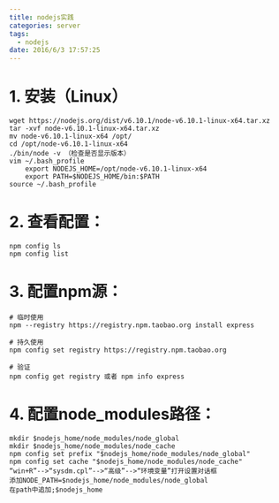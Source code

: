 ```yaml
---
title: nodejs实践
categories: server
tags: 
  - nodejs
date: 2016/6/3 17:57:25
---
```


# 1. 安装（Linux）

	wget https://nodejs.org/dist/v6.10.1/node-v6.10.1-linux-x64.tar.xz
	tar -xvf node-v6.10.1-linux-x64.tar.xz
	mv node-v6.10.1-linux-x64 /opt/
	cd /opt/node-v6.10.1-linux-x64
	./bin/node -v （检查是否显示版本）
	vim ~/.bash_profile
		export NODEJS_HOME=/opt/node-v6.10.1-linux-x64
		export PATH=$NODEJS_HOME/bin:$PATH
	source ~/.bash_profile

# 2. 查看配置：

	npm config ls
	npm config list

# 3. 配置npm源：

	# 临时使用
	npm --registry https://registry.npm.taobao.org install express 

	# 持久使用
	npm config set registry https://registry.npm.taobao.org 

	# 验证
	npm config get registry 或者 npm info express 

# 4. 配置node_modules路径：

	mkdir $nodejs_home/node_modules/node_global
	mkdir $nodejs_home/node_modules/node_cache
	npm config set prefix "$nodejs_home/node_modules/node_global"
	npm config set cache "$nodejs_home/node_modules/node_cache"
	“win+R”-->“sysdm.cpl”-->“高级”-->“环境变量”打开设置对话框
	添加NODE_PATH=$nodejs_home/node_modules/node_global
	在path中追加;$nodejs_home

